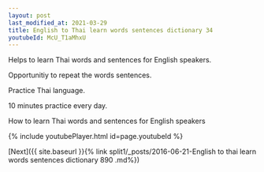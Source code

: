 ```yaml
---
layout: post
last_modified_at: 2021-03-29
title: English to Thai learn words sentences dictionary 34 
youtubeId: McU_T1aMhxU
---
```

 
 
Helps to learn Thai words and sentences for English speakers.

Opportunitiy to repeat the words sentences. 

Practice Thai language. 
 
10 minutes practice every day. 
 
How to learn Thai words and sentences for English speakers 
 
{% include youtubePlayer.html id=page.youtubeId %}
 
 
[Next]({{ site.baseurl }}{% link  split1/_posts/2016-06-21-English to thai learn words sentences dictionary 890 .md%})
 
